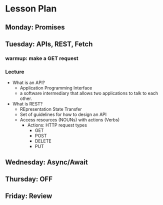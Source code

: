 # Lesson Plan
## Monday: Promises
## Tuesday: APIs, REST, Fetch
### warmup: make a GET request
### Lecture
* What is an API?
  * Application Programming Interface
  * a software intermediary that allows two applications to talk to each other.
* What is REST?
  * REpresentation State Transfer
  * Set of guidelines for how to design an API
  * Access resources (NOUNs) with actions (Verbs)
    * Actions: HTTP request types
      * GET
      * POST
      * DELETE
      * PUT
## Wednesday: Async/Await
## Thursday: OFF
## Friday: Review